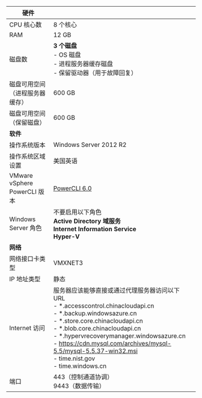 | **硬件** | |
| --- |---|
| CPU 核心数| 8 个核心 |
| RAM| 12 GB|
| 磁盘数 | **3 个磁盘** <br> - OS 磁盘<br> - 进程服务器缓存磁盘<br> - 保留驱动器（用于故障回复）|
| 磁盘可用空间（进程服务器缓存） | 600 GB
| 磁盘可用空间（保留磁盘） | 600 GB|
| **软件** | |
| 操作系统版本 | Windows Server 2012 R2 |
| 操作系统区域设置 | 美国英语|
| VMware vSphere PowerCLI 版本 | [PowerCLI 6.0](https://developercenter.vmware.com/tool/vsphere_powercli/6.0 "PowerCLI 6.0")|
| Windows Server 角色 | 不要启用以下角色 <br> **Active Directory 域服务** <br>**Internet Information Service** <br> **Hyper-V** |
| **网络** | |
| 网络接口卡类型 | VMXNET3 |
| IP 地址类型 | 静态 |
| Internet 访问 | 服务器应该能够直接或通过代理服务器访问以下 URL <br> - *.accesscontrol.chinacloudapi.cn<br> - *.backup.windowsazure.cn <br>- *.store.core.chinacloudapi.cn<br> - *.blob.core.chinacloudapi.cn<br> - *.hypervrecoverymanager.windowsazure.cn <br> - https://cdn.mysql.com/archives/mysql-5.5/mysql-5.5.37-win32.msi <br> - time.nist.gov <br> - time.windows.cn |
| 端口 | 443（控制通道协调）<br>9443（数据传输）|

<!---HONumber=Mooncake_0206_2017-->